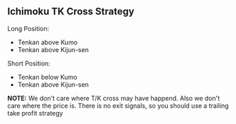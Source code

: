 ## Ichimoku TK Cross Strategy

Long Position:

- Tenkan above Kumo
- Tenkan above Kijun-sen

Short Position:

- Tenkan below Kumo
- Tenkan above Kijun-sen

__NOTE:__ We don't care where T/K cross may have happend. Also we don't care where the price is. There is no exit signals, so you should use a trailing take profit strategy
